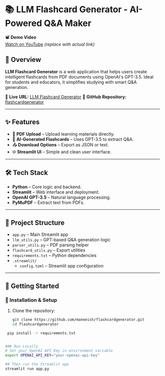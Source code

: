 # 📚 LLM Flashcard Generator - AI-Powered Q&A Maker

📽️ **Demo Video**  
[Watch on YouTube](https://your-demo-link.com) *(replace with actual link)*

## 🌟 Overview
**LLM Flashcard Generator** is a web application that helps users create intelligent flashcards from PDF documents using OpenAI's GPT-3.5. Ideal for students and educators, it simplifies studying with smart Q&A generation.

🔗 **Live URL:** [LLM Flashcard Generator](https://flashcardgenerator23.streamlit.app)
🔗 **GitHub Repository:** [flashcardgenerator](https://github.com/maneeish/flashcardgenerator)

---

## ✨ Features
- 📄 **PDF Upload** – Upload learning materials directly.
- 🤖 **AI-Generated Flashcards** – Uses GPT-3.5 to extract Q&A.
- 📤 **Download Options** – Export as JSON or text.
- 🌐 **Streamlit UI** – Simple and clean user interface.

---

## 🛠️ Tech Stack
- **Python** – Core logic and backend.
- **Streamlit** – Web interface and deployment.
- **OpenAI GPT-3.5** – Natural language processing.
- **PyMuPDF** – Extract text from PDFs.

---

## 📂 Project Structure

- `app.py` – Main Streamlit app  
- `llm_utils.py` – GPT-based Q&A generation logic  
- `parser_utils.py` – PDF parsing helper  
- `flashcard_utils.py` – Export utilities  
- `requirements.txt` – Python dependencies  
- `.streamlit/`
  - `config.toml` – Streamlit app configuration

---

## 🚀 Getting Started
### 🔧 Installation & Setup
1. Clone the repository:
   ```bash
   git clone https://github.com/maneeish/flashcardgenerator.git
   cd flashcardgenerator
   
  ```bash
   pip install -r requirements.txt


### Run Locally
# Set your OpenAI API Key in environment variable
export OPENAI_API_KEY="your-openai-api-key"

## Then run the Streamlit app
streamlit run app.py


